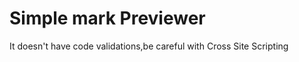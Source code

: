 <h1>Simple mark Previewer</h1>
It doesn't have code validations,be careful with Cross Site Scripting